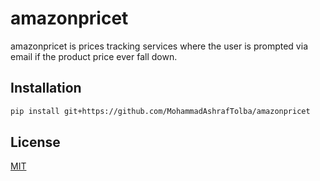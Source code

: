# amazonpricet
amazonpricet is prices tracking services where the user is prompted via email if the product price ever fall down.

## Installation
```bash
pip install git+https://github.com/MohammadAshrafTolba/amazonpricet
```
## License
[MIT](https://choosealicense.com/licenses/mit/)
